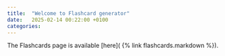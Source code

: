 ```yaml
---
title:  "Welcome to Flashcard generator"
date:   2025-02-14 00:22:00 +0100
categories: 
---
```

The Flashcards page is available [here]( {% link flashcards.markdown %}).
